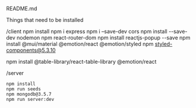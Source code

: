 README.md


Things that need to be installed

/client
	npm install
	npm i express
	npm i –save-dev cors
npm install --save-dev nodemon
	npm react-router-dom
	npm install reactjs-popup --save
npm install @mui/material @emotion/react @emotion/styled
npm styled-components@5.3.10

npm install @table-library/react-table-library @emotion/react



/server

	npm install
	npm run seeds
	npm mongodb@3.5.7
	npm run server:dev
